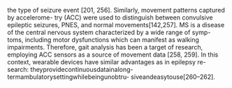 the type of seizure event [201, 256]. Similarly, movement patterns captured by accelerome-
try (ACC) were used to distinguish between convulsive epileptic seizures, PNES, and normal
movements[142,257].
MS is a disease of the central nervous system characterized by a wide range of symp-
toms, including motor dysfunctions which can manifest as walking impairments. Therefore,
gait analysis has been a target of research, employing ACC sensors as a source of movement
data [258, 259]. In this context, wearable devices have similar advantages as in epilepsy re-
search: theyprovidecontinuousdatainalong-termambulatorysettingwhilebeingunobtru-
siveandeasytouse[260–262].